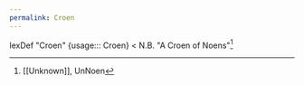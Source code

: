 ```yaml
---
permalink: Croen
---
```

lexDef "Croen" {usage::: Croen} < N.B. "A Croen of Noens"[^CroenCroen]

[^CroenCroen]: [[Unknown]], UnNoen
